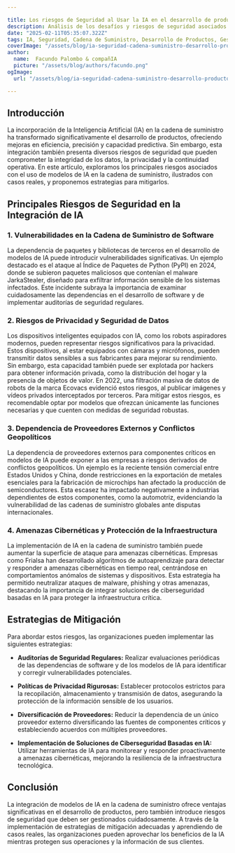```yaml
---

title: Los riesgos de Seguridad al Usar la IA en el desarrollo de productos.
description: Análisis de los desafíos y riesgos de seguridad asociados con la integración de modelos de Inteligencia Artificial en la cadena de suministro durante el desarrollo de productos, incluyendo casos reales y estrategias de mitigación.
date: "2025-02-11T05:35:07.322Z"
tags: IA, Seguridad, Cadena de Suministro, Desarrollo de Productos, Gestión de Riesgos
coverImage: "/assets/blog/ia-seguridad-cadena-suministro-desarrollo-productos/cover.png"
author:
  name:  Facundo Palombo & compañIA
  picture: "/assets/blog/authors/facundo.png"
ogImage:
  url: "/assets/blog/ia-seguridad-cadena-suministro-desarrollo-productos/cover.png"

---
```


## Introducción

La incorporación de la Inteligencia Artificial (IA) en la cadena de suministro ha transformado significativamente el desarrollo de productos, ofreciendo mejoras en eficiencia, precisión y capacidad predictiva. Sin embargo, esta integración también presenta diversos riesgos de seguridad que pueden comprometer la integridad de los datos, la privacidad y la continuidad operativa. En este artículo, exploramos los principales riesgos asociados con el uso de modelos de IA en la cadena de suministro, ilustrados con casos reales, y proponemos estrategias para mitigarlos.

## Principales Riesgos de Seguridad en la Integración de IA

### 1. Vulnerabilidades en la Cadena de Suministro de Software

La dependencia de paquetes y bibliotecas de terceros en el desarrollo de modelos de IA puede introducir vulnerabilidades significativas. Un ejemplo destacado es el ataque al Índice de Paquetes de Python (PyPI) en 2024, donde se subieron paquetes maliciosos que contenían el malware JarkaStealer, diseñado para exfiltrar información sensible de los sistemas infectados. Este incidente subraya la importancia de examinar cuidadosamente las dependencias en el desarrollo de software y de implementar auditorías de seguridad regulares.

### 2. Riesgos de Privacidad y Seguridad de Datos

Los dispositivos inteligentes equipados con IA, como los robots aspiradores modernos, pueden representar riesgos significativos para la privacidad. Estos dispositivos, al estar equipados con cámaras y micrófonos, pueden transmitir datos sensibles a sus fabricantes para mejorar su rendimiento. Sin embargo, esta capacidad también puede ser explotada por hackers para obtener información privada, como la distribución del hogar y la presencia de objetos de valor. En 2022, una filtración masiva de datos de robots de la marca Ecovacs evidenció estos riesgos, al publicar imágenes y vídeos privados interceptados por terceros. Para mitigar estos riesgos, es recomendable optar por modelos que ofrezcan únicamente las funciones necesarias y que cuenten con medidas de seguridad robustas.

### 3. Dependencia de Proveedores Externos y Conflictos Geopolíticos

La dependencia de proveedores externos para componentes críticos en modelos de IA puede exponer a las empresas a riesgos derivados de conflictos geopolíticos. Un ejemplo es la reciente tensión comercial entre Estados Unidos y China, donde restricciones en la exportación de metales esenciales para la fabricación de microchips han afectado la producción de semiconductores. Esta escasez ha impactado negativamente a industrias dependientes de estos componentes, como la automotriz, evidenciando la vulnerabilidad de las cadenas de suministro globales ante disputas internacionales.

### 4. Amenazas Cibernéticas y Protección de la Infraestructura

La implementación de IA en la cadena de suministro también puede aumentar la superficie de ataque para amenazas cibernéticas. Empresas como Frialsa han desarrollado algoritmos de autoaprendizaje para detectar y responder a amenazas cibernéticas en tiempo real, centrándose en comportamientos anómalos de sistemas y dispositivos. Esta estrategia ha permitido neutralizar ataques de malware, phishing y otras amenazas, destacando la importancia de integrar soluciones de ciberseguridad basadas en IA para proteger la infraestructura crítica.

## Estrategias de Mitigación

Para abordar estos riesgos, las organizaciones pueden implementar las siguientes estrategias:

- **Auditorías de Seguridad Regulares:** Realizar evaluaciones periódicas de las dependencias de software y de los modelos de IA para identificar y corregir vulnerabilidades potenciales.

- **Políticas de Privacidad Rigurosas:** Establecer protocolos estrictos para la recopilación, almacenamiento y transmisión de datos, asegurando la protección de la información sensible de los usuarios.

- **Diversificación de Proveedores:** Reducir la dependencia de un único proveedor externo diversificando las fuentes de componentes críticos y estableciendo acuerdos con múltiples proveedores.

- **Implementación de Soluciones de Ciberseguridad Basadas en IA:** Utilizar herramientas de IA para monitorear y responder proactivamente a amenazas cibernéticas, mejorando la resiliencia de la infraestructura tecnológica.

## Conclusión

La integración de modelos de IA en la cadena de suministro ofrece ventajas significativas en el desarrollo de productos, pero también introduce riesgos de seguridad que deben ser gestionados cuidadosamente. A través de la implementación de estrategias de mitigación adecuadas y aprendiendo de casos reales, las organizaciones pueden aprovechar los beneficios de la IA mientras protegen sus operaciones y la información de sus clientes.